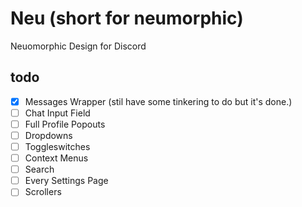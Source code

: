 # Neu (short for neumorphic)
Neuomorphic Design for Discord
## todo
- [x] Messages Wrapper (stil have some tinkering to do but it's done.)
- [ ] Chat Input Field
- [ ] Full Profile Popouts
- [ ] Dropdowns
- [ ] Toggleswitches
- [ ] Context Menus
- [ ] Search
- [ ] Every Settings Page
- [ ] Scrollers

